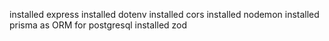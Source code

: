 installed express
installed dotenv
installed cors
installed nodemon
installed prisma as ORM for postgresql
installed zod